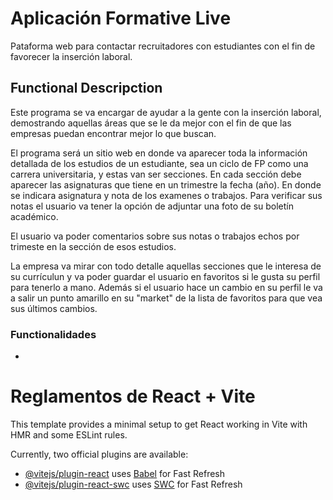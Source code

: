 # Aplicación Formative Live

Pataforma web para contactar recruitadores con estudiantes con el fin de favorecer la inserción laboral.

## Functional Descripction 

Este programa se va encargar de ayudar a la gente con la inserción laboral, demostrando aquellas áreas que se le da mejor con el fin de que las empresas puedan encontrar mejor lo que buscan.

El programa será un sitio web en donde va aparecer toda la información detallada de los estudios de un estudiante, sea un ciclo de FP como una carrera universitaria, y estas van ser secciones. En cada sección debe aparecer las asignaturas que tiene en un trimestre  la fecha (año). En donde se indicara asignatura y nota de los examenes o trabajos.
Para verificar sus notas el usuario va tener la opción de adjuntar una foto de su boletín académico.

El usuario va poder comentarios sobre sus notas o trabajos echos por trimeste en la sección de esos estudios.

La empresa va mirar con todo detalle aquellas secciones que le interesa de su currículun y va poder guardar el usuario en favoritos si le gusta su perfil para tenerlo a mano. Además si el usuario hace un cambio en su perfil le va a salir un punto amarillo en su "market" de la lista de favoritos para que vea sus últimos cambios.

### Functionalidades

- 









# Reglamentos de React + Vite

This template provides a minimal setup to get React working in Vite with HMR and some ESLint rules.

Currently, two official plugins are available:

- [@vitejs/plugin-react](https://github.com/vitejs/vite-plugin-react/blob/main/packages/plugin-react/README.md) uses [Babel](https://babeljs.io/) for Fast Refresh
- [@vitejs/plugin-react-swc](https://github.com/vitejs/vite-plugin-react-swc) uses [SWC](https://swc.rs/) for Fast Refresh
